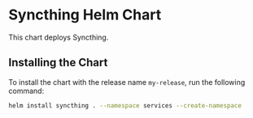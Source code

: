 # Syncthing Helm Chart

This chart deploys Syncthing.

## Installing the Chart

To install the chart with the release name `my-release`, run the following command:

```bash
helm install syncthing . --namespace services --create-namespace
```

